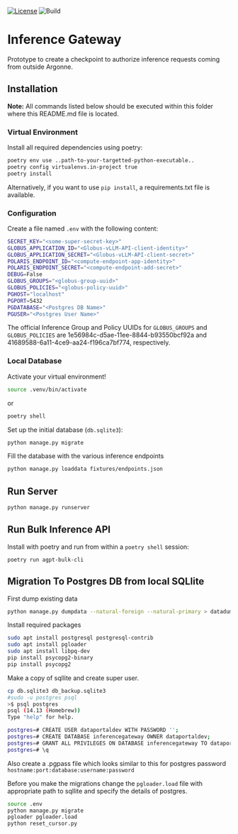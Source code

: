 [![License](https://img.shields.io/badge/License-Apache%202.0-blue.svg)](https://opensource.org/licenses/Apache-2.0)
![Build](https://github.com/auroraGPT-ANL/inference-gateway/workflows/Django/badge.svg)

# Inference Gateway
Prototype to create a checkpoint to authorize inference requests coming from outside Argonne.

## Installation

**Note:** All commands listed below should be executed within this folder where this README.md file is located.

### Virtual Environment
Install all required dependencies using poetry:

```bash
poetry env use ..path-to-your-targetted-python-executable..
poetry config virtualenvs.in-project true
poetry install
```

Alternatively, if you want to use `pip install`, a requirements.txt file is available.

### Configuration
Create a file named ``.env`` with the following content:

```bash
SECRET_KEY="<some-super-secret-key>"
GLOBUS_APPLICATION_ID="<Globus-vLLM-API-client-identity>"
GLOBUS_APPLICATION_SECRET="<Globus-vLLM-API-client-secret>"
POLARIS_ENDPOINT_ID="<compute-endpoint-app-identity>"
POLARIS_ENDPOINT_SECRET="<compute-endpoint-add-secret>"
DEBUG=False
GLOBUS_GROUPS="<globus-group-uuid>"
GLOBUS_POLICIES="<globus-policy-uuid>"
PGHOST="localhost"
PGPORT=5432
PGDATABASE="<Postgres DB Name>"
PGUSER="<Postgres User Name>"
```

The official Inference Group and Policy UUIDs for `GLOBUS_GROUPS` and `GLOBUS_POLICIES` are 1e56984c-d5ae-11ee-8844-b93550bcf92a and 41689588-6a11-4ce9-aa24-f196ca7bf774, respectively.

### Local Database

Activate your virtual environment!

```bash
source .venv/bin/activate
```
or
```bash
poetry shell
```

Set up the initial database (``db.sqlite3``):
```bash
python manage.py migrate
```

Fill the database with the various inference endpoints
```bash
python manage.py loaddata fixtures/endpoints.json
```

## Run Server

```bash
python manage.py runserver
```

## Run Bulk Inference API

Install with poetry and run from within a `poetry shell` session:

```
poetry run agpt-bulk-cli
```


## Migration To Postgres DB from local SQLlite

First dump existing data

```bash
python manage.py dumpdata --natural-foreign --natural-primary > datadump.json
```

Install required packages

```bash
sudo apt install postgresql postgresql-contrib
sudo apt install pgloader
sudo apt install libpq-dev
pip install psycopg2-binary
pip install psycopg2
```

Make a copy of sqllite and create super user. 

```bash
cp db.sqlite3 db_backup.sqlite3
#sudo -u postgres psql
>$ psql postgres
psql (14.13 (Homebrew))
Type "help" for help.

postgres=# CREATE USER dataportaldev WITH PASSWORD '';
postgres=# CREATE DATABASE inferencegateway OWNER dataportaldev;
postgres=# GRANT ALL PRIVILEGES ON DATABASE inferencegateway TO dataportaldev;
postgres=# \q
```

Also create a .pgpass file which looks similar to this for postgres password `hostname:port:database:username:password`


Before you make the migrations change the `pgloader.load` file with appropriate path to sqllite and specify the details of postgres.

```bash
source .env
python manage.py migrate
pgloader pgloader.load
python reset_cursor.py
```